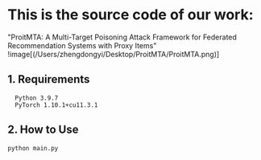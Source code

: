 # This is the source code of our work:
"ProitMTA: A Multi-Target Poisoning Attack Framework for Federated Recommendation Systems with Proxy Items"
!image[(/Users/zhengdongyi/Desktop/ProitMTA/ProitMTA.png)]

## 1. Requirements
```
  Python 3.9.7
  PyTorch 1.10.1+cu11.3.1
```

## 2. How to Use
```
python main.py
```

